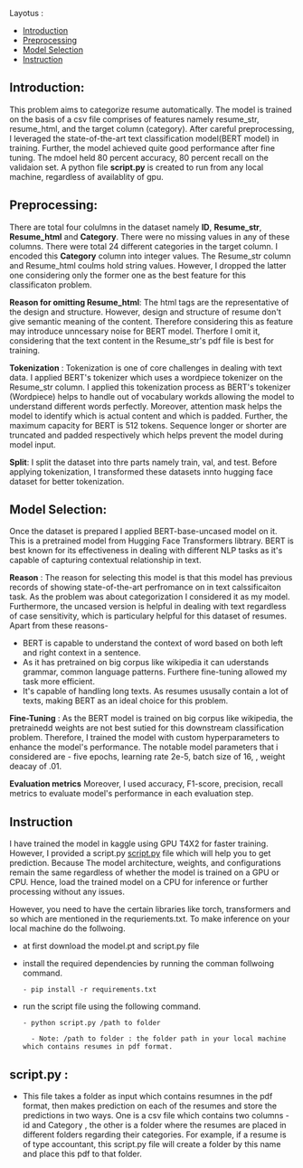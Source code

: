 Layotus :
- [Introduction](#introduction)
- [Preprocessing](#preprocessing)
- [Model Selection](#model-selection)
- [Instruction](#instruction)





## Introduction: 

This problem aims to categorize resume automatically. The model is trained on the basis of a csv file comprises of features namely resume_str, resume_html, and the target column (category). After careful preprocessing, I leveraged the state-of-the-art text classification model(BERT model) in training. Further, the model achieved quite good performance after fine tuning. The mdoel held 80 percent accuracy, 80 percent recall on the validaion set. A python file **script.py** is created to run from any local machine, regardless of availablity of gpu.


## Preprocessing:

There are total four colulmns in the dataset namely **ID**, **Resume_str**, **Resume_html** and **Category**. There were no missing values in any of these columns. There were total 24 different categories in the target column. I encoded this **Category** column into integer values. The Resume_str column and Resume_html coulms hold string values. However, I dropped the latter one considering only the former one as the best feature for this classificaton problem. 

**Reason for omitting Resume_html**: The html tags are the representative of the design and structure. However, design and structure of resume don't give semantic meaning of the content. Therefore considering this as feature may introduce unncessary noise for BERT model. Therfore I omit it, considering that the text content in the Resume_str's pdf file is best for training. 

**Tokenization** : Tokenization is one of core challenges in dealing with text data. I applied BERT's tokenizer which uses a wordpiece tokenizer on the Resume_str column. I applied this tokenization process as BERT's tokenizer (Wordpiece) helps to handle out of vocabulary workds allowing the model to understand different words perfectly. Moreover, attention mask helps the model to identify which is actual content and which is padded. Further, the maximum capacity for BERT is 512 tokens. Sequence longer or shorter are truncated and padded respectively which helps prevent the model during model input.

**Split**: I split the dataset into thre parts namely train, val, and test. Before applying tokenization, I transformed these datasets innto hugging face dataset for better tokenization. 


## Model Selection: 

Once the dataset is prepared I applied BERT-base-uncased model on it. This is a pretrained model from Hugging Face Transformers libtrary. BERT is best known for its effectiveness in dealing with different NLP tasks as it's capable of capturing contextual relationship in text.

**Reason** : The reason for selecting this model is that this model has previous records of showing state-of-the-art perfromance on in text calssificaiton task. As the problem was about categorization I considered it as my model. Furthermore, the uncased version is helpful in dealing with text regardless of case sensitivity, which is particulary helpful for this dataset of resumes. Apart from these reasons- 

   - BERT is capable to understand the context of word based on both left and right context in a sentence.
   - As it has pretrained on big corpus like wikipedia it can uderstands grammar, common language patterns. Furthere fine-tuning allowed my task more efficient.
   - It's capable of handling long texts. As resumes ususally contain a lot of texts, making BERT as an ideal choice for this problem.

**Fine-Tuning** : As the BERT model is trained on big corpus like wikipedia, the pretrainedd weights are not best sutied for this downstream classification problem. Therefore, I trained the model with custom hyperparameters to enhance the model's
 performance. The notable model parameters that i considered are  - five epochs, learning rate 2e-5, batch size of 16, , weight deacay of .01. 

 **Evaluation metrics** Moreover, I used accuracy, F1-score, precision, recall metrics to evaluate model's performance in each evaluation step.



 ## Instruction 

 I have trained the model in kaggle using GPU T4X2 for faster training. However, I provided a script.py [script.py](#scriptpy-) file which will help you to get prediction. Because The model architecture, weights, and configurations remain the same regardless of whether the model is trained on a GPU or CPU. Hence, load the trained model on a CPU for inference or further processing without any issues. 

 However, you need to have the certain libraries like torch, transformers and so which are mentioned in the requriements.txt. To make inference on your local machine do the follwoing.

   - at first download the model.pt and script.py file
     
   - install the required dependencies by running the comman follwoing command.

         - pip install -r requirements.txt

   - run the script file using the following command.

         - python script.py /path to folder

           - Note: /path to folder : the folder path in your local machine which contains resumes in pdf format.






 ## script.py : 
   - This file takes a folder as input which contains resumnes in the pdf format, then makes prediction on each of the resumes and store the predictions in two ways. One is a csv file which contains two columns - id and  Category , the other is a folder where the resumes are placed in different folders regarding their categories. For example, if a resume is of type accountant, this script.py file will create a folder by this name and place this pdf to that folder.
